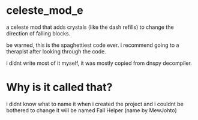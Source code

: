 # celeste_mod_e
a celeste mod that adds crystals (like the dash refills) to change the direction of falling blocks.

be warned, this is the spaghettiest code ever.
i recommend going to a therapist after looking through the code.

i didnt write most of it myself, it was mostly copied from dnspy decompiler.

# Why is it called that?
i didnt know what to name it when i created the project and i couldnt be bothered to change it
will be named Fall Helper (name by MewJohto)
